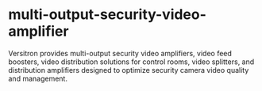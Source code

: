 # multi-output-security-video-amplifier
Versitron provides multi-output security video amplifiers, video feed boosters, video distribution solutions for control rooms, video splitters, and distribution amplifiers designed to optimize security camera video quality and management.
